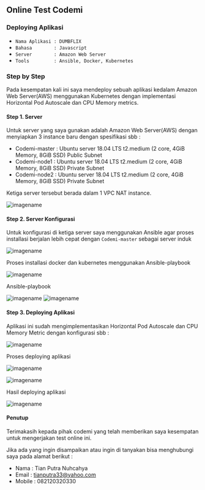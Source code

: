 ## Online Test Codemi


### Deploying Aplikasi 

- `Nama Aplikasi : DUMBFLIX`
- `Bahasa        : Javascript`
- `Server        : Amazon Web Server`
- `Tools         : Ansible, Docker, Kubernetes`
                  
### Step by Step

Pada kesempatan kali ini saya mendeploy sebuah aplikasi kedalam Amazon Web Server(AWS) menggunakan Kubernetes dengan implementasi Horizontal Pod Autoscale dan CPU Memory metrics.

#### Step 1. Server

Untuk server yang saya gunakan adalah Amazon Web Server(AWS) dengan menyiapkan 3 instance baru dengan spesifikasi sbb : 

- Codemi-master : Ubuntu server 18.04 LTS t2.medium (2 core, 4GiB Memory, 8GiB SSD) Public Subnet
- Codemi-node1  : Ubuntu server 18.04 LTS t2.medium (2 core, 4GiB Memory, 8GiB SSD) Private Subnet
- Codemi-node2  : Ubuntu server 18.04 LTS t2.medium (2 core, 4GiB Memory, 8GiB SSD) Private Subnet

Ketiga server tersebut berada dalam 1 VPC NAT instance.

![imagename](assets/codemi1.png)

#### Step 2. Server Konfigurasi

Untuk konfigurasi di ketiga server saya menggunakan Ansible agar proses installasi berjalan lebih cepat dengan `Codemi-master` sebagai server induk

![imagename](assets/codemi2.png)

Proses installasi docker dan kubernetes menggunakan Ansible-playbook

![imagename](assets/codemi3.png)

Ansible-playbook

![imagename](assets/codemi4.png)
![imagename](assets/codemi5.png)

#### Step 3. Deploying Aplikasi

Aplikasi ini sudah mengimplementasikan Horizontal Pod Autoscale dan CPU Memory Metric dengan konfigurasi sbb :

![imagename](assets/codemi6.png)

Proses deploying aplikasi

![imagename](assets/codemi8.png)

![imagename](assets/codemi7.png)

Hasil deploying aplikasi

![imagename](assets/codemi9.png)

#### Penutup

Terimakasih kepada pihak codemi yang telah memberikan saya kesempatan untuk mengerjakan test online ini.

Jika ada yang ingin disampaikan atau ingin di tanyakan bisa menghubungi saya pada alamat berikut :
- Nama : Tian Putra Nuhcahya
- Email : tianputra33@yahoo.com
- Mobile : 082120320330